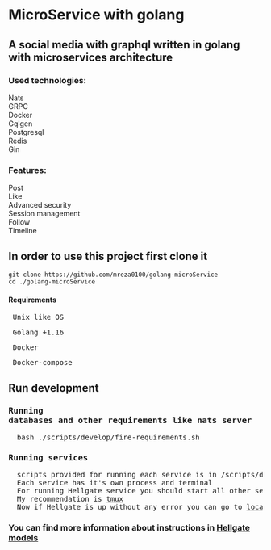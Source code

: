 # MicroService with golang


## A social media with graphql written in golang with microservices architecture

### Used technologies:
  Nats<br />
  GRPC<br />
  Docker<br />
  Gqlgen<br />
  Postgresql<br />
  Redis<br />
  Gin<br />

### Features:
  Post<br />
  Like<br />
  Advanced security<br />
  Session management<br />
  Follow<br />
  Timeline<br />

## In order to use this project first clone it
```
git clone https://github.com/mreza0100/golang-microService
cd ./golang-microService
```

#### Requirements
<pre> Unix like OS</pre>
<pre> Golang +1.16</pre>
<pre> Docker</pre>
<pre> Docker-compose</pre>

## Run development
### <pre>Running databases and other requirements like nats server</pre>
<pre>  bash ./scripts/develop/fire-requirements.sh </pre>
### <pre>Running services</pre>
<pre>  scripts provided for running each service is in /scripts/develop/services directory
  Each service has it's own process and terminal
  For running Hellgate service you should start all other services and then starting Hellgate service
  My recommendation is <a href="https://github.com/tmux/tmux">tmux</a>
  Now if Hellgate is up without any error you can go to <a href="http://localhost:10000">localhost:10000</a>
</pre>
### You can find more information about instructions in [Hellgate models](https://github.com/mreza0100/golang-microService-boilerplate/tree/master/services/hellgate/graph/schema)
  

